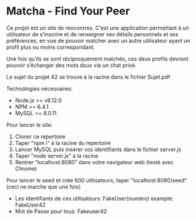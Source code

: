 # Matcha - Find Your Peer
Ce projet est un site de rencontres.
C'est une application permettant à un utilisateur de s’inscrire
et de renseigner ses détails personnels et ses préférences, en vue de pouvoir
matcher avec un autre utilisateur ayant un profil plus ou moins correspondant.

Une fois qu’ils se sont réciproquement matchés, ces deux profils devront pouvoir s’échanger
des mots doux via un chat privé.

Le sujet du projet 42 se trouve à la racine dans le fichier Sujet.pdf

Technologies nécessaires:
- Node.js >= v8.12.0
- NPM >= 6.4.1 
- MySQL >= 8.0.11

Pour lancer le site: 
1) Cloner ce repertoire
2) Taper "npm i" à la racine du repertoire
3) Lancer MySQL puis insérer vos identifiants dans le fichier server.js
4) Taper "node server.js" à la racine
5) Rentrer "localhost:8080" dans votre navigateur web (testé avec Chrome)

Pour lancer le seed et crée 600 utilisateurs, taper "localhost:8080/seed" (ceci ne marche que une fois)
- Les identifiants de ces utilisateurs: FakeUser(numéro) example: FakeUser42
- Mot de Passe pour tous: Fakeuser42
